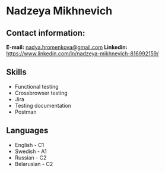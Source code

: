 # Nadzeya Mikhnevich 

## Contact information:
**E-mail:** nadya.hromenkova@gmail.com
**Linkedin:** https://www.linkedin.com/in/nadzeya-mikhnevich-816992159/

## Skills
* Functional testing
* Crossbrowser testing
* Jira
* Testing documentation
* Postman

## Languages
* English - C1
* Swedish - A1
* Russian - C2
* Belarusian - C2